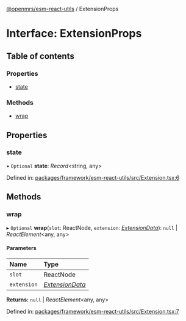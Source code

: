 [@openmrs/esm-react-utils](../API.md) / ExtensionProps

# Interface: ExtensionProps

## Table of contents

### Properties

- [state](extensionprops.md#state)

### Methods

- [wrap](extensionprops.md#wrap)

## Properties

### state

• `Optional` **state**: *Record*<string, any\>

Defined in: [packages/framework/esm-react-utils/src/Extension.tsx:6](https://github.com/openmrs/openmrs-esm-core/blob/master/packages/framework/esm-react-utils/src/Extension.tsx#L6)

## Methods

### wrap

▸ `Optional` **wrap**(`slot`: ReactNode, `extension`: [*ExtensionData*](extensiondata.md)): ``null`` \| *ReactElement*<any, any\>

#### Parameters

| Name | Type |
| :------ | :------ |
| `slot` | ReactNode |
| `extension` | [*ExtensionData*](extensiondata.md) |

**Returns:** ``null`` \| *ReactElement*<any, any\>

Defined in: [packages/framework/esm-react-utils/src/Extension.tsx:7](https://github.com/openmrs/openmrs-esm-core/blob/master/packages/framework/esm-react-utils/src/Extension.tsx#L7)
